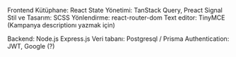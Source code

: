 Frontend Kütüphane: React
State Yönetimi: TanStack Query, Preact Signal
Stil ve Tasarım: SCSS
Yönlendirme: react-router-dom
Text editor: TinyMCE (Kampanya descriptionı yazmak için)

Backend: Node.js Express.js
Veri tabanı: Postgresql / Prisma
Authentication: JWT, Google (?)